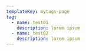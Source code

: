 ```yaml
---
templateKey: mytags-page
tag:
  - name: test01
    description: lorem ipsum
  - name: test02
    description: lorem ipsum
---
```

